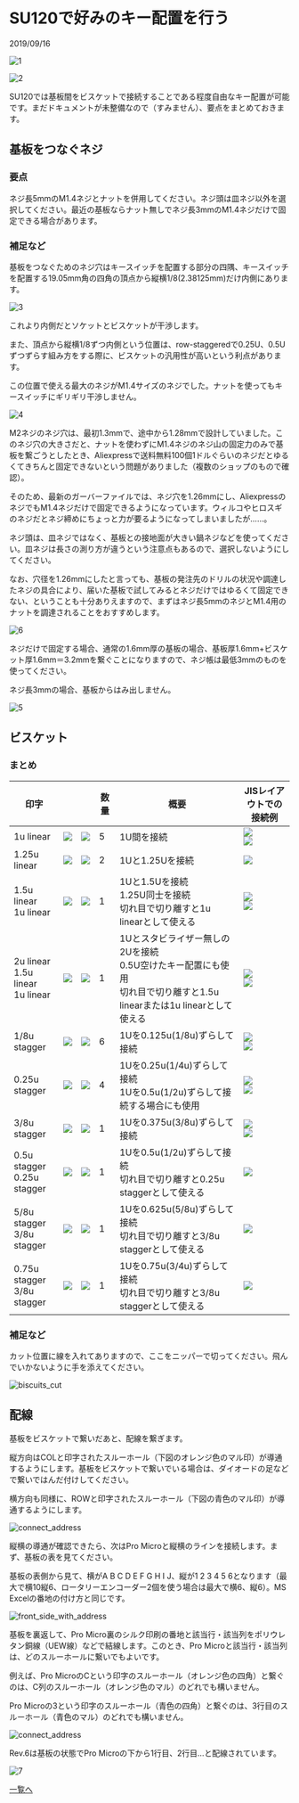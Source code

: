 # SU120で好みのキー配置を行う

2019/09/16

![1](1.jpg)

![2](2.jpg)

SU120では基板間をビスケットで接続することである程度自由なキー配置が可能です。まだドキュメントが未整備なので（すみません）、要点をまとめておきます。

## 基板をつなぐネジ

### 要点

ネジ長5mmのM1.4ネジとナットを併用してください。ネジ頭は皿ネジ以外を選択してください。最近の基板ならナット無しでネジ長3mmのM1.4ネジだけで固定できる場合があります。

### 補足など

基板をつなぐためのネジ穴はキースイッチを配置する部分の四隅、キースイッチを配置する19.05mm角の四角の頂点から縦横1/8(2.38125mm)だけ内側にあります。

![3](3.png)

これより内側だとソケットとビスケットが干渉します。

また、頂点から縦横1/8ずつ内側という位置は、row-staggeredで0.25U、0.5Uずつずらす組み方をする際に、ビスケットの汎用性が高いという利点があります。

この位置で使える最大のネジがM1.4サイズのネジでした。ナットを使ってもキースイッチにギリギリ干渉しません。

![4](4.jpg)

M2ネジのネジ穴は、最初1.3mmで、途中から1.28mmで設計していました。このネジ穴の大きさだと、ナットを使わずにM1.4ネジのネジ山の固定力のみで基板を繋ごうとしたとき、Aliexpressで送料無料100個1ドルぐらいのネジだとゆるくてきちんと固定できないという問題がありました（複数のショップのもので確認）。

そのため、最新のガーバーファイルでは、ネジ穴を1.26mmにし、AliexpressのネジでもM1.4ネジだけで固定できるようになっています。ウィルコやヒロスギのネジだとネジ締めにちょっと力が要るようになってしまいましたが……。

ネジ頭は、皿ネジではなく、基板との接地面が大きい鍋ネジなどを使ってください。皿ネジは長さの測り方が違うという注意点もあるので、選択しないようにしてください。

なお、穴径を1.26mmにしたと言っても、基板の発注先のドリルの状況や調達したネジの具合により、届いた基板で試してみるとネジだけではゆるくて固定できない、ということも十分ありえますので、まずはネジ長5mmのネジとM1.4用のナットを調達されることをおすすめします。

![6](C:/tool/GitHub/e3w2q.github.io/5/6.jpg)

ネジだけで固定する場合、通常の1.6mm厚の基板の場合、基板厚1.6mm+ビスケット厚1.6mm＝3.2mmを繋ぐことになりますので、ネジ帳は最低3mmのものを使ってください。

ネジ長3mmの場合、基板からはみ出しません。

![5](5.jpg)

## ビスケット

### まとめ


| 印字         |   |                                                     | 数量 | 概要             | JISレイアウトでの接続例 |
| ------------ | ------------------------------------------------------ | ---- | ---------------- | ---------------- | ---------------- |
| 1u linear    | ![](1u_linear.jpg) | ![](1u_linear.png) | 5 | 1U間を接続 | ![](b2-0.png)<br />![](b2-0b.png) |
| 1.25u linear | ![](1.25u_linear.jpg) | ![](1.25u_linear.png)  | 2 | 1Uと1.25Uを接続 | ![](b3-0.png) |
| 1.5u linear<br />1u linear | ![](1.5u_linear_1u_linear.jpg) | ![](1.5u_linear_1u_linear.png) | 1 | 1Uと1.5Uを接続<br />1.25U同士を接続<br />切れ目で切り離すと1u linearとして使える | ![](b4-0.png)<br />![](b4-0b.png) |
| 2u linear<br />1.5u linear<br />1u linear | ![](2u_linear_1.5u_linear_1u_linear.jpg) | ![](2u_linear_1.5u_linear_1u_linear.png) | 1 | 1Uとスタビライザー無しの2Uを接続<br />0.5U空けたキー配置にも使用<br />切れ目で切り離すと1.5u linearまたは1u linearとして使える | ![](b6-0.png)<br />![](b6-0b.png) |
| 1/8u stagger    | ![](1-8u_stagger.jpg) | ![](1-8u_stagger.png) | 6    | 1Uを0.125u(1/8u)ずらして接続 | ![](b2-1.png)<br />![](b2-1b.png) |
| 0.25u stagger    | ![](0.25u_stagger.jpg) | ![](0.25u_stagger.png) | 4    | 1Uを0.25u(1/4u)ずらして接続<br />1Uを0.5u(1/2u)ずらして接続する場合にも使用 | ![](b2-2.png)<br />![](b2-2b.png) |
| 3/8u stagger    | ![](3-8u_stagger.jpg) | ![](3-8u_stagger.png) | 1    | 1Uを0.375u(3/8u)ずらして接続 | ![](b2-3.png)<br />![](b2-3b.png) |
| 0.5u stagger<br />0.25u stagger    | ![](0.5u_stagger_0.25u_stagger.jpg) | ![](0.5u_stagger_0.25u_stagger.png) | 1 | 1Uを0.5u(1/2u)ずらして接続<br />切れ目で切り離すと0.25u staggerとして使える | ![](b2-4.png) |
| 5/8u stagger<br />3/8u stagger    | ![](5-8u_stagger_3-8u_stagger.jpg) | ![](5-8u_stagger_3-8u_stagger.png) | 1 | 1Uを0.625u(5/8u)ずらして接続<br />切れ目で切り離すと3/8u staggerとして使える | ![](b2-5.png) |
| 0.75u stagger<br />3/8u stagger | ![](0.75u_stagger_3-8u_stagger.jpg) | ![](0.75u_stagger_3-8u_stagger.png) | 1 | 1Uを0.75u(3/4u)ずらして接続<br />切れ目で切り離すと3/8u staggerとして使える | ![](b2-6.png) |

### 補足など

カット位置に線を入れてありますので、ここをニッパーで切ってください。飛んでいかないように手を添えてください。

![biscuits_cut](biscuits_cut.jpg)

## 配線

基板をビスケットで繋いだあと、配線を繋ぎます。

縦方向はCOLと印字されたスルーホール（下図のオレンジ色のマル印）が導通するようにします。基板をビスケットで繋いでいる場合は、ダイオードの足などで繋いではんだ付けしてください。

横方向も同様に、ROWと印字されたスルーホール（下図の青色のマル印）が導通するようにします。

![connect_address](C:\tool\GitHub\temp\sasami88\connect_address.jpg)

縦横の導通が確認できたら、次はPro Microと縦横のラインを接続します。まず、基板の表を見てください。

基板の表側から見て、横がA B C D E F G H I J、縦が1 2 3 4 5 6となります（最大で横10縦6、ロータリーエンコーダー2個を使う場合は最大で横6、縦6）。MS Excelの番地の付け方と同じです。

![front_side_with_address](C:\tool\GitHub\temp\sasami88\front_side_with_address.jpg)

基板を裏返して、Pro Micro裏のシルク印刷の番地と該当行・該当列をポリウレタン銅線（UEW線）などで結線します。このとき、Pro Microと該当行・該当列は、どのスルーホールに繋いでもよいです。

例えば、Pro MicroのCという印字のスルーホール（オレンジ色の四角）と繋ぐのは、C列のスルーホール（オレンジ色のマル）のどれでも構いません。

Pro Microの3という印字のスルーホール（青色の四角）と繋ぐのは、3行目のスルーホール（青色のマル）のどれでも構いません。

![connect_address](C:\tool\GitHub\temp\sasami88\connect_address.jpg)

Rev.6は基板の状態でPro Microの下から1行目、2行目…と配線されています。

![7](7.jpg)

[一覧へ](../)